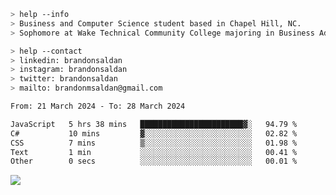 ````bash
> help --info
> Business and Computer Science student based in Chapel Hill, NC.
> Sophomore at Wake Technical Community College majoring in Business Administration.
````

````bash
> help --contact
> linkedin: brandonsaldan
> instagram: brandonsaldan
> twitter: brandonsaldan
> mailto: brandonmsaldan@gmail.com
````

<!--START_SECTION:waka-->

```txt
From: 21 March 2024 - To: 28 March 2024

JavaScript   5 hrs 38 mins   ███████████████████████▓░   94.79 %
C#           10 mins         ▓░░░░░░░░░░░░░░░░░░░░░░░░   02.82 %
CSS          7 mins          ▒░░░░░░░░░░░░░░░░░░░░░░░░   01.98 %
Text         1 min           ░░░░░░░░░░░░░░░░░░░░░░░░░   00.41 %
Other        0 secs          ░░░░░░░░░░░░░░░░░░░░░░░░░   00.01 %
```

<!--END_SECTION:waka-->

![](https://komarev.com/ghpvc/?username=brandonsaldan&color=6A8AFF)
